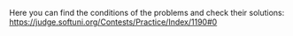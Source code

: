 Here you can find the conditions of the problems and check their solutions:
https://judge.softuni.org/Contests/Practice/Index/1190#0
